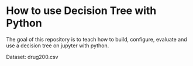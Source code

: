 # How to use Decision Tree with Python

The goal of this repository is to teach how to build, configure, evaluate and use a decision tree on jupyter with python.

Dataset: drug200.csv
